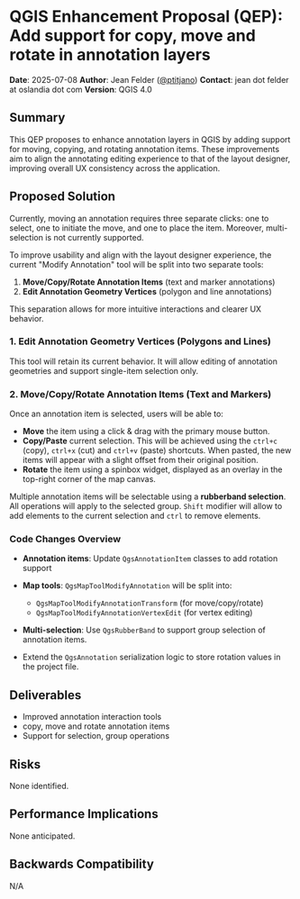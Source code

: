 # QGIS Enhancement Proposal (QEP): Add support for copy, move and rotate in annotation layers

**Date**: 2025-07-08
**Author**: Jean Felder ([@ptitjano](https://github.com/ptitjano))
**Contact**: jean dot felder at oslandia dot com
**Version**: QGIS 4.0

## Summary

This QEP proposes to enhance annotation layers in QGIS by adding support for moving, copying, and rotating annotation items. These improvements aim to align the annotating editing experience to that of the layout designer, improving overall UX consistency across the application.

## Proposed Solution

Currently, moving an annotation requires three separate clicks: one to select, one to initiate the move, and one to place the item. Moreover, multi-selection is not currently supported.

To improve usability and align with the layout designer experience, the current "Modify Annotation" tool will be split into two separate tools:

1. **Move/Copy/Rotate Annotation Items** (text and marker annotations)
2. **Edit Annotation Geometry Vertices** (polygon and line annotations)

This separation allows for more intuitive interactions and clearer UX behavior.

### 1. Edit Annotation Geometry Vertices (Polygons and Lines)

This tool will retain its current behavior. It will allow editing of annotation geometries and support single-item selection only.

### 2. Move/Copy/Rotate Annotation Items (Text and Markers)

Once an annotation item is selected, users will be able to:

- **Move** the item using a click & drag with the primary mouse button.
- **Copy/Paste** current selection. This will  be achieved using the `ctrl+c` (copy), `ctrl+x` (cut) and `ctrl+v` (paste) shortcuts. When pasted, the new items will appear with a slight offset from their original position.
- **Rotate** the item using a spinbox widget, displayed as an overlay in the top-right corner of the map canvas.

Multiple annotation items will be selectable using a **rubberband selection**. All operations will apply to the selected group. `Shift` modifier will allow to add elements to the current selection and `ctrl` to remove elements.

### Code Changes Overview

- **Annotation items**: Update `QgsAnnotationItem` classes to add rotation support

- **Map tools**: `QgsMapToolModifyAnnotation` will be split into:
  - `QgsMapToolModifyAnnotationTransform` (for move/copy/rotate)
  - `QgsMapToolModifyAnnotationVertexEdit` (for vertex editing)

- **Multi-selection**: Use `QgsRubberBand` to support group selection of annotation items.

- Extend the `QgsAnnotation` serialization logic to store rotation values in the project file.

## Deliverables

- Improved annotation interaction tools
- copy, move and rotate annotation items
- Support for selection, group operations

## Risks

None identified.

## Performance Implications

None anticipated.

## Backwards Compatibility

N/A
